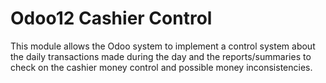 # Odoo12 Cashier Control
This module allows the Odoo system to implement a control system about the daily transactions made during the day and the reports/summaries to check on the cashier money control and possible money inconsistencies.
